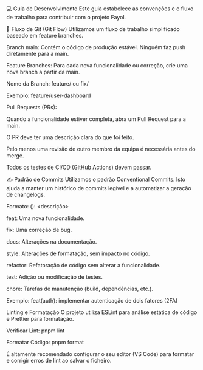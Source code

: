 💻 Guia de Desenvolvimento
Este guia estabelece as convenções e o fluxo de trabalho para contribuir com o projeto Fayol.

🌿 Fluxo de Git (Git Flow)
Utilizamos um fluxo de trabalho simplificado baseado em feature branches.

Branch main: Contém o código de produção estável. Ninguém faz push diretamente para a main.

Feature Branches: Para cada nova funcionalidade ou correção, crie uma nova branch a partir da main.

Nome da Branch: feature/<nome-da-feature> ou fix/<nome-do-bug>

Exemplo: feature/user-dashboard

Pull Requests (PRs):

Quando a funcionalidade estiver completa, abra um Pull Request para a main.

O PR deve ter uma descrição clara do que foi feito.

Pelo menos uma revisão de outro membro da equipa é necessária antes do merge.

Todos os testes de CI/CD (GitHub Actions) devem passar.

✍️ Padrão de Commits
Utilizamos o padrão Conventional Commits. Isto ajuda a manter um histórico de commits legível e a automatizar a geração de changelogs.

Formato: <tipo>(<escopo>): <descrição>

feat: Uma nova funcionalidade.

fix: Uma correção de bug.

docs: Alterações na documentação.

style: Alterações de formatação, sem impacto no código.

refactor: Refatoração de código sem alterar a funcionalidade.

test: Adição ou modificação de testes.

chore: Tarefas de manutenção (build, dependências, etc.).

Exemplo:
feat(auth): implementar autenticação de dois fatores (2FA)

Linting e Formatação
O projeto utiliza ESLint para análise estática de código e Prettier para formatação.

Verificar Lint: pnpm lint

Formatar Código: pnpm format

É altamente recomendado configurar o seu editor (VS Code) para formatar e corrigir erros de lint ao salvar o ficheiro.
